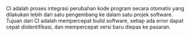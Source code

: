 CI adalah proses integrasi perubahan kode program secara otomatis yang dilakukan lebih dari satu pengembang ke dalam satu projek software.
Tujuan dari CI adalah mempercepat build software, setiap ada error dapat cepat diidentifikasi, dan mempercepat versi baru diepas ke pasaran.
